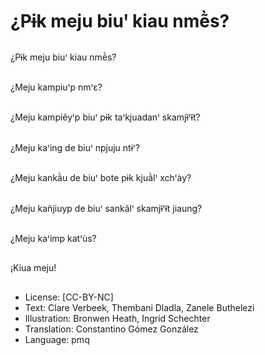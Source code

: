 # ¿Pɨk meju biuꞌ kiau nmẽ̀s?

##
¿Pɨk meju biuꞌ kiau nmẽ̀s?

##
¿Meju kampiuꞌp nmꞌɛ?

##
¿Meju kampiẽyꞌp biuꞌ pɨk taꞌkjuadanꞌ skamjɨ̃ꞌɨ̃t?

##
¿Meju kaꞌing de biuꞌ npjuju ntɨꞌ?

##
¿Meju kankã̀u de biuꞌ bote pɨk kjuã̀lꞌ xchꞌày?

##
¿Meju kañjiuyp de biuꞌ sankãlꞌ skamjɨ̃ꞌɨ̃t jiaung?

##
¿Meju kaꞌimp katꞌùs?

##
¡Kiua meju!

##
* License: [CC-BY-NC]
* Text: Clare Verbeek, Thembani Dladla, Zanele Buthelezi
* Illustration: Bronwen Heath, Ingrid Schechter
* Translation: Constantino Gómez González
* Language: pmq
